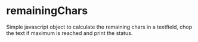 remainingChars
==============

Simple javascript object to calculate the remaining chars in a textfield,  chop the text if maximum is reached and print the status.
